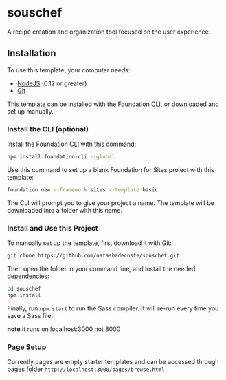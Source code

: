 # souschef
A recipe creation and organization tool focused on the user experience.

## Installation

To use this template, your computer needs:

- [NodeJS](https://nodejs.org/en/) (0.12 or greater)
- [Git](https://git-scm.com/)

This template can be installed with the Foundation CLI, or downloaded and set up manually.

### Install the CLI (optional)

Install the Foundation CLI with this command:

```bash
npm install foundation-cli --global
```

Use this command to set up a blank Foundation for Sites project with this template:

```bash
foundation new --framework sites --template basic
```

The CLI will prompt you to give your project a name. The template will be downloaded into a folder with this name.

### Install and Use this Project

To manually set up the template, first download it with Git:

```bash
git clone https://github.com/natashadecoste/souschef.git
```

Then open the folder in your command line, and install the needed dependencies:

```bash
cd souschef
npm install
```

Finally, run `npm start` to run the Sass compiler. It will re-run every time you save a Sass file.

**note** it runs on localhost:3000 not 8000

### Page Setup
 Currently pages are empty starter templates and can be accessed through pages folder 
 `http://localhost:3000/pages/browse.html`
